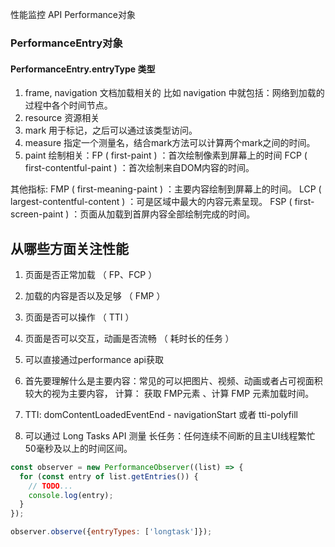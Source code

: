 性能监控 API Performance对象
### PerformanceEntry对象
#### PerformanceEntry.entryType 类型
1. frame, navigation
  文档加载相关的
  比如 navigation 中就包括：网络到加载的过程中各个时间节点。
2. resource
  资源相关
3. mark
  用于标记，之后可以通过该类型访问。
4. measure
  指定一个测量名，结合mark方法可以计算两个mark之间的时间。
5. paint
  绘制相关：FP ( first-paint ) ：首次绘制像素到屏幕上的时间
  FCP ( first-contentful-paint ) ：首次绘制来自DOM内容的时间。

其他指标:
  FMP ( first-meaning-paint ) ：主要内容绘制到屏幕上的时间。
  LCP ( largest-contentful-content ) ：可是区域中最大的内容元素呈现。
  FSP ( first-screen-paint ) ：页面从加载到首屏内容全部绘制完成的时间。
  

## 从哪些方面关注性能
1. 页面是否正常加载 （ FP、FCP ）
2. 加载的内容是否以及足够 （ FMP ）
3. 页面是否可以操作 （ TTI ）
4. 页面是否可以交互，动画是否流畅  （ 耗时长的任务 ）

1. 可以直接通过performance api获取
2. 首先要理解什么是主要内容：常见的可以把图片、视频、动画或者占可视面积较大的视为主要内容，
计算： 获取 FMP元素 、计算 FMP 元素加载时间。
3. TTI: domContentLoadedEventEnd - navigationStart 或者 tti-polyfill
4. 可以通过 Long Tasks API 测量
长任务：任何连续不间断的且主UI线程繁忙50毫秒及以上的时间区间。
```javascript
const observer = new PerformanceObserver((list) => {
  for (const entry of list.getEntries()) {
    // TODO...
    console.log(entry);
  }
});

observer.observe({entryTypes: ['longtask']});
```

